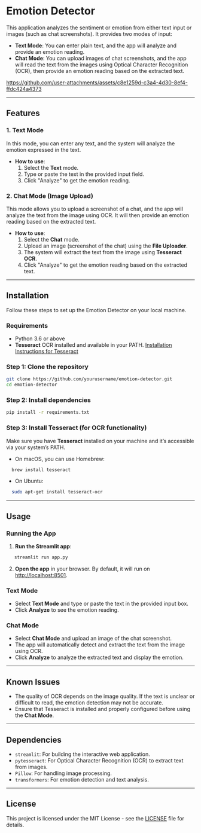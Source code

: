 # Emotion Detector

This application analyzes the sentiment or emotion from either text input or images (such as chat screenshots). It provides two modes of input:

- **Text Mode**: You can enter plain text, and the app will analyze and provide an emotion reading.
- **Chat Mode**: You can upload images of chat screenshots, and the app will read the text from the images using Optical Character Recognition (OCR), then provide an emotion reading based on the extracted text.


https://github.com/user-attachments/assets/c8e1259d-c3a4-4d30-8ef4-ffdc424a4373


---

## Features

### 1. **Text Mode**
In this mode, you can enter any text, and the system will analyze the emotion expressed in the text.

- **How to use**:
  1. Select the **Text** mode.
  2. Type or paste the text in the provided input field.
  3. Click "Analyze" to get the emotion reading.

### 2. **Chat Mode (Image Upload)**
This mode allows you to upload a screenshot of a chat, and the app will analyze the text from the image using OCR. It will then provide an emotion reading based on the extracted text.

- **How to use**:
  1. Select the **Chat** mode.
  2. Upload an image (screenshot of the chat) using the **File Uploader**.
  3. The system will extract the text from the image using **Tesseract OCR**.
  4. Click "Analyze" to get the emotion reading based on the extracted text.

---

## Installation

Follow these steps to set up the Emotion Detector on your local machine.

### Requirements

- Python 3.6 or above
- **Tesseract** OCR installed and available in your PATH. [Installation Instructions for Tesseract](https://github.com/tesseract-ocr/tesseract)

### Step 1: Clone the repository
```bash
git clone https://github.com/yourusername/emotion-detector.git
cd emotion-detector
```

### Step 2: Install dependencies
```bash
pip install -r requirements.txt
```

### Step 3: Install Tesseract (for OCR functionality)

Make sure you have **Tesseract** installed on your machine and it’s accessible via your system’s PATH.

- On macOS, you can use Homebrew:
```bash
  brew install tesseract
```
- On Ubuntu:
```bash
  sudo apt-get install tesseract-ocr
```
---

## Usage

### Running the App

1. **Run the Streamlit app**:
```bash
   streamlit run app.py
```

2. **Open the app** in your browser. By default, it will run on [http://localhost:8501](http://localhost:8501).

### Text Mode
- Select **Text Mode** and type or paste the text in the provided input box.
- Click **Analyze** to see the emotion reading.

### Chat Mode
- Select **Chat Mode** and upload an image of the chat screenshot.
- The app will automatically detect and extract the text from the image using OCR.
- Click **Analyze** to analyze the extracted text and display the emotion.

---

## Known Issues

- The quality of OCR depends on the image quality. If the text is unclear or difficult to read, the emotion detection may not be accurate.
- Ensure that Tesseract is installed and properly configured before using the **Chat Mode**.

---

## Dependencies

- `streamlit`: For building the interactive web application.
- `pytesseract`: For Optical Character Recognition (OCR) to extract text from images.
- `Pillow`: For handling image processing.
- `transformers`: For emotion detection and text analysis.

---

## License

This project is licensed under the MIT License - see the [LICENSE](LICENSE) file for details.


